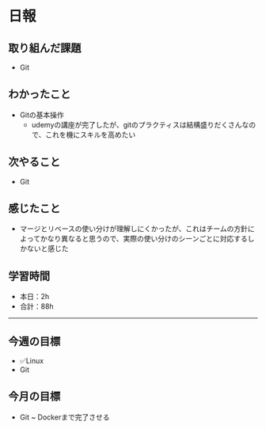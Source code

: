 # 日報

## 取り組んだ課題  

- Git

## わかったこと

- Gitの基本操作
  - udemyの講座が完了したが、gitのプラクティスは結構盛りだくさんなので、これを機にスキルを高めたい

## 次やること

- Git

## 感じたこと

- マージとリベースの使い分けが理解しにくかったが、これはチームの方針によってかなり異なると思うので、実際の使い分けのシーンごとに対応するしかないと感じた

## 学習時間

- 本日：2h
- 合計：88h

---

## 今週の目標

- ✅Linux
- Git

## 今月の目標

- Git ~ Dockerまで完了させる
